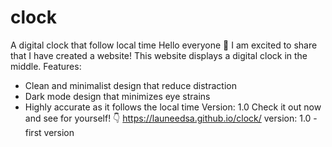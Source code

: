 # clock
A digital clock that follow local time
Hello everyone 👋
I am excited to share that I have created a website! 
This website displays a digital clock in the middle.
Features:
- Clean and minimalist design that reduce distraction
- Dark mode design that minimizes eye strains
- Highly accurate as it follows the local time
Version: 1.0
Check it out now and see for yourself! 👇
https://launeedsa.github.io/clock/
version:
1.0 -first version
